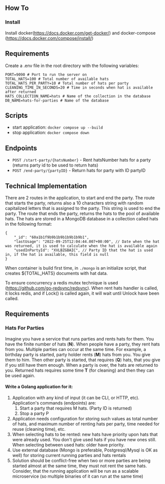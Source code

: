 
## How To

### Install
Install docker(https://docs.docker.com/get-docker/) and docker-compose (https://docs.docker.com/compose/install/)

## Requirements
Create a .env file in the root directory with the following variables:
```
PORT=9090 # Port to run the server on
TOTAL_HATS=100 # Total number of available hats
TOTAL_HATS_PER_PARTY=10 # Total number of hats per party
CLEANING_TIME_IN_SECONDS=20 # Time in seconds when hat is available after returned
HATS_COLLECTION_NAME=hats # Name of the collection in the database
DB_NAME=hats-for-parties # Name of the database
```

## Scripts
* start application: `docker compose up --build`
* stop application: `docker compose down`

## Endpoints
* `POST /start-party/{hatsNumber}` - Rent hatsNumber hats for a party (returns party id to be used to return hats)
* `POST /end-party/{partyID}` - Return hats for party with ID partyID

## Technical Implementation
There are 2 routes in the application, to start and end the party. The route that starts the party, returns also a 10 characters string with random capitalized letters that is assigned to the party. This string is used to end the party. The route that ends the party, returns the hats to the pool of available hats. The hats are stored in a MongoDB database in a collection called hats in the following format:
```
{
    "_id": "60a1b1f9b9b1b9b1b9b1b9b1",
    "lastUsage": "2022-09-25T12:04:44.007+00:00", // Date when the hat was returned, it is used to calculate when the hat is available again
    "usedInPartyId": "XVLBZGBAIC", // Party ID that the hat is used in, if the hat is available, this field is null
}
```
When container is build first time, in `./mongo` is an initialize script, that creates ${TOTAL_HATS} documents with hat data.


To ensure concurrency a redis mutex technique is used (https://github.com/go-redsync/redsync). When rent hats handler is called, it locks redis, and if Lock() is called again, it will wait until Unlock have been called.
## Requirements
### Hats For Parties

Imagine you have a service that runs parties and rents hats for them. You have the finite number of hats (**N**). When people have a party, they rent hats from you. Multiple parties can occur at the same time.
For example, a birthday party is started, party holder rents (**M**) hats from you. You give them to him. Then other party is started, that requires (**Q**) hats, that you give if you still have them enough. When a party is over, the hats are returned to you. Returned hats requires some time **T** (for cleaning) and then they can be used again.

#### Write a Golang application for it:
1. Application with any kind of input (it can be CLI, or HTTP, etc). Application's commands (endpoints) are: 
    1. Start a party that requires M hats. (Party ID is returned)
    2. Stop a party P
2. Application needs configuration for storing such values as total number of hats, and maximum number of renting hats per party, time needed for reuse (cleaning time), etc.
3. When selecting hats to be rented: new hats have priority upon hats that were already used. You don't give used hats if you have new ones still. When selecting between used hats: older have priority.
4. Use external database (Mongo is preferable, Postgresql/Mysql is OK as well) for storing current running parties and hats rentals
5. Solution should be conflict-free when two or more parties are being started almost at the same time, they must not rent the same hats. Consider, that the running application will be run as a scalable microservice (so multiple binaries of it can run at the same time)
